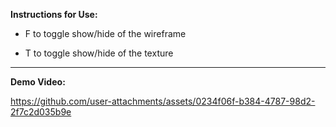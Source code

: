 **Instructions for Use:**

- F to toggle show/hide of the wireframe

- T to toggle show/hide of the texture

-------------------------------------------------------------------------------------------------------------------------------------------------------------------

**Demo Video:**


https://github.com/user-attachments/assets/0234f06f-b384-4787-98d2-2f7c2d035b9e

